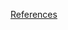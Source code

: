 

[References](https://github.com/kubernetes/ingress-nginx/blob/main/docs/user-guide/nginx-configuration/annotations.md#rate-limiting)
